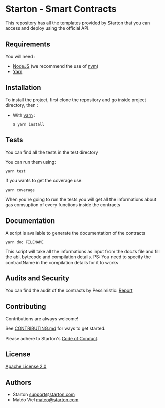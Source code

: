 # Starton - Smart Contracts

This repository has all the templates provided by Starton that you can access and deploy using the official API.

## Requirements

You will need :

- [NodeJS](https://nodejs.org/en) (we recommend the use of [nvm](https://github.com/nvm-sh/nvm))
- [Yarn](https://yarnpkg.com/)

## Installation

To install the project, first clone the repository and go inside project directory, then :

- With [yarn](https://yarnpkg.com/) :
  ```bash
  $ yarn install
  ```

## Tests

You can find all the tests in the test directory

You can run them using:

```shell
yarn test
```

If you wants to get the coverage use:

```shell
yarn coverage
```

When you're going to run the tests you will get all the informations about gas comsuption of every functions inside the contracts

## Documentation

A script is available to generate the documentation of the contracts

```shell
yarn doc FILENAME
```

This script will take all the informations as input from the doc.ts file and fill the abi, bytecode and compilation details. PS: You need to specify the contractName in the compilation details for it to works

## Audits and Security

You can find the audit of the contracts by Pessimistic: [Report](./audits/Starton%20Security%20Analysis%20by%20Pessimistic.pdf)

## Contributing

Contributions are always welcome!

See [CONTRIBUTING.md](/CONTRIBUTING.md) for ways to get started.

Please adhere to Starton's [Code of Conduct](/CODE_OF_CONDUCT.md).

## License

[Apache License 2.0](/LICENSE.md)

## Authors

- Starton [support@starton.com](mailto:support@starton.com)
- Matéo Viel [mateo@starton.com](mailto:mateo@starton.com)
